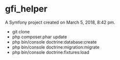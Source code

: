 gfi_helper
==========

A Symfony project created on March 5, 2018, 8:42 pm.


- git clone
- php composer.phar update
- php bin/console doctrine:database:create
- php bin/console doctrine:migration:migrate
- php bin/console doctrine:fixtures:load



